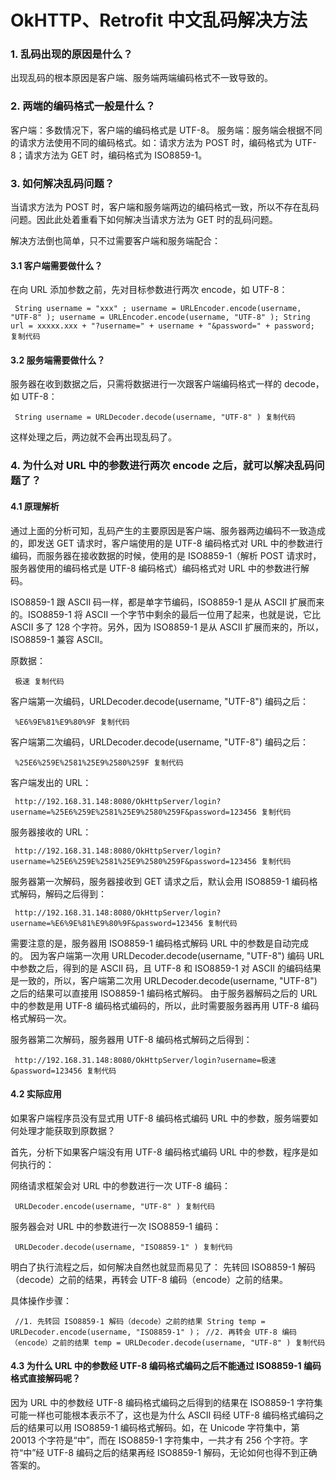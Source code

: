 # OkHTTP、Retrofit 中文乱码解决方法 #

### 1. 乱码出现的原因是什么？ ###

出现乱码的根本原因是客户端、服务端两端编码格式不一致导致的。

### 2. 两端的编码格式一般是什么？ ###

客户端：多数情况下，客户端的编码格式是 UTF-8。
服务端：服务端会根据不同的请求方法使用不同的编码格式。如：请求方法为 POST 时，编码格式为 UTF-8；请求方法为 GET 时，编码格式为 ISO8859-1。

### 3. 如何解决乱码问题？ ###

当请求方法为 POST 时，客户端和服务端两边的编码格式一致，所以不存在乱码问题。因此此处着重看下如何解决当请求方法为 GET 时的乱码问题。

解决方法倒也简单，只不过需要客户端和服务端配合：

#### 3.1 客户端需要做什么？ ####

在向 URL 添加参数之前，先对目标参数进行两次 encode，如 UTF-8：

` String username = "xxx" ; username = URLEncoder.encode(username, "UTF-8" ); username = URLEncoder.encode(username, "UTF-8" ); String url = xxxxx.xxx + "?username=" + username + "&password=" + password; 复制代码`

#### 3.2 服务端需要做什么？ ####

服务器在收到数据之后，只需将数据进行一次跟客户端编码格式一样的 decode，如 UTF-8：

` String username = URLDecoder.decode(username, "UTF-8" ) 复制代码`

这样处理之后，两边就不会再出现乱码了。

### 4. 为什么对 URL 中的参数进行两次 encode 之后，就可以解决乱码问题了？ ###

#### 4.1 原理解析 ####

通过上面的分析可知，乱码产生的主要原因是客户端、服务器两边编码不一致造成的，即发送 GET 请求时，客户端使用的是 UTF-8 编码格式对 URL 中的参数进行编码，而服务器在接收数据的时候，使用的是 ISO8859-1（解析 POST 请求时，服务器使用的编码格式是 UTF-8 编码格式）编码格式对 URL 中的参数进行解码。

ISO8859-1 跟 ASCII 码一样，都是单字节编码，ISO8859-1 是从 ASCII 扩展而来的。ISO8859-1 将 ASCII 一个字节中剩余的最后一位用了起来，也就是说，它比 ASCII 多了 128 个字符。另外，因为 ISO8859-1 是从 ASCII 扩展而来的，所以，ISO8859-1 兼容 ASCII。

原数据：

` 极速 复制代码`

客户端第一次编码，URLDecoder.decode(username, "UTF-8") 编码之后：

` %E6%9E%81%E9%80%9F 复制代码`

客户端第二次编码，URLDecoder.decode(username, "UTF-8") 编码之后：

` %25E6%259E%2581%25E9%2580%259F 复制代码`

客户端发出的 URL：

` http://192.168.31.148:8080/OkHttpServer/login?username=%25E6%259E%2581%25E9%2580%259F&password=123456 复制代码`

服务器接收的 URL：

` http://192.168.31.148:8080/OkHttpServer/login?username=%25E6%259E%2581%25E9%2580%259F&password=123456 复制代码`

服务器第一次解码，服务器接收到 GET 请求之后，默认会用 ISO8859-1 编码格式解码，解码之后得到：

` http://192.168.31.148:8080/OkHttpServer/login?username=%E6%9E%81%E9%80%9F&password=123456 复制代码`

需要注意的是，服务器用 ISO8859-1 编码格式解码 URL 中的参数是自动完成的。
因为客户端第一次用 URLDecoder.decode(username, "UTF-8") 编码 URL 中参数之后，得到的是 ASCII 码，且 UTF-8 和 ISO8859-1 对 ASCII 的编码结果是一致的，所以，客户端第二次用 URLDecoder.decode(username, "UTF-8") 之后的结果可以直接用 ISO8859-1 编码格式解码。
由于服务器解码之后的 URL 中的参数是用 UTF-8 编码格式编码的，所以，此时需要服务器再用 UTF-8 编码格式解码一次。

服务器第二次解码，服务器用 UTF-8 编码格式解码之后得到：

` http://192.168.31.148:8080/OkHttpServer/login?username=极速&password=123456 复制代码`

#### 4.2 实际应用 ####

如果客户端程序员没有显式用 UTF-8 编码格式编码 URL 中的参数，服务端要如何处理才能获取到原数据？

首先，分析下如果客户端没有用 UTF-8 编码格式编码 URL 中的参数，程序是如何执行的：

网络请求框架会对 URL 中的参数进行一次 UTF-8 编码：

` URLDecoder.encode(username, "UTF-8" ) 复制代码`

服务器会对 URL 中的参数进行一次 ISO8859-1 编码：

` URLDecoder.decode(username, "ISO8859-1" ) 复制代码`

明白了执行流程之后，如何解决自然也就显而易见了：
先转回 ISO8859-1 解码（decode）之前的结果，再转会 UTF-8 编码（encode）之前的结果。

具体操作步骤：

` //1. 先转回 ISO8859-1 解码（decode）之前的结果 String temp = URLDecoder.encode(username, "ISO8859-1" )； //2. 再转会 UTF-8 编码（encode）之前的结果 temp = URLDecoder.decode(username, "UTF-8" ) 复制代码`

#### 4.3 为什么 URL 中的参数经 UTF-8 编码格式编码之后不能通过 ISO8859-1 编码格式直接解码呢？ ####

因为 URL 中的参数经 UTF-8 编码格式编码之后得到的结果在 ISO8859-1 字符集可能一样也可能根本表示不了，这也是为什么 ASCII 码经 UTF-8 编码格式编码之后的结果可以用 ISO8859-1 编码格式解码。如，在 Unicode 字符集中，第 20013 个字符是“中”，而在 ISO8859-1 字符集中，一共才有 256 个字符。字符“中”经 UTF-8 编码之后的结果再经 ISO8859-1 解码，无论如何也得不到正确答案的。